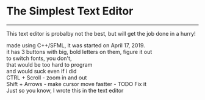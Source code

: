 # The Simplest Text Editor
___
This text editor is probalby not the best, but will get the job done in a hurry!

made using C++/SFML, it was started on April 17, 2019.  
it has 3 buttons with big, bold letters on them, figure it out  
to switch fonts, you don't,  
that would be too hard to program  
and would suck even if i did  
CTRL + Scroll - zoom in and out  
Shift + Arrows - make cursor move fastter - TODO Fix it  
Just so you know, I wrote this in the text editor